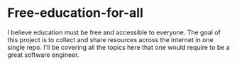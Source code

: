 # Free-education-for-all
I believe education must be free and accessible to everyone. The goal of this project is to collect and share resources across the internet in one single repo. I'll be covering all the topics here that one would require to be a great software engineer.
